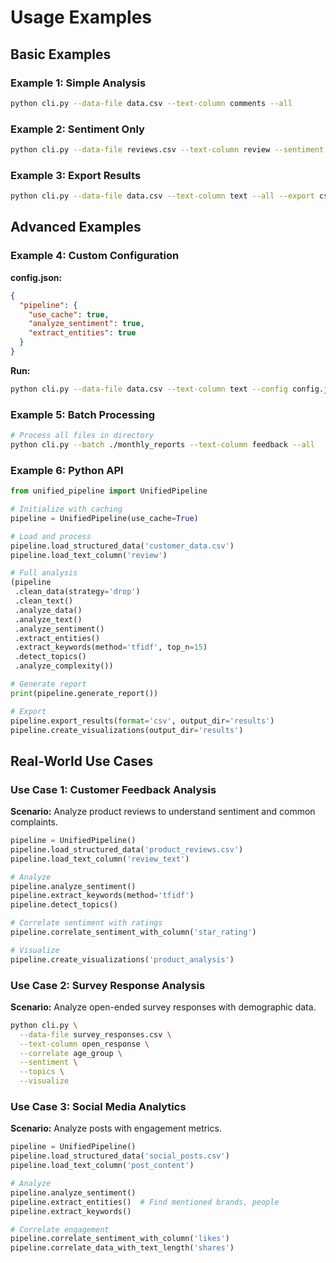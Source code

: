 # Usage Examples

## Basic Examples

### Example 1: Simple Analysis
```bash
python cli.py --data-file data.csv --text-column comments --all
```

### Example 2: Sentiment Only
```bash
python cli.py --data-file reviews.csv --text-column review --sentiment
```

### Example 3: Export Results
```bash
python cli.py --data-file data.csv --text-column text --all --export csv
```

## Advanced Examples

### Example 4: Custom Configuration

**config.json:**
```json
{
  "pipeline": {
    "use_cache": true,
    "analyze_sentiment": true,
    "extract_entities": true
  }
}
```

**Run:**
```bash
python cli.py --data-file data.csv --text-column text --config config.json
```

### Example 5: Batch Processing
```bash
# Process all files in directory
python cli.py --batch ./monthly_reports --text-column feedback --all
```

### Example 6: Python API
```python
from unified_pipeline import UnifiedPipeline

# Initialize with caching
pipeline = UnifiedPipeline(use_cache=True)

# Load and process
pipeline.load_structured_data('customer_data.csv')
pipeline.load_text_column('review')

# Full analysis
(pipeline
 .clean_data(strategy='drop')
 .clean_text()
 .analyze_data()
 .analyze_text()
 .analyze_sentiment()
 .extract_entities()
 .extract_keywords(method='tfidf', top_n=15)
 .detect_topics()
 .analyze_complexity())

# Generate report
print(pipeline.generate_report())

# Export
pipeline.export_results(format='csv', output_dir='results')
pipeline.create_visualizations(output_dir='results')
```

## Real-World Use Cases

### Use Case 1: Customer Feedback Analysis

**Scenario:** Analyze product reviews to understand sentiment and common complaints.
```python
pipeline = UnifiedPipeline()
pipeline.load_structured_data('product_reviews.csv')
pipeline.load_text_column('review_text')

# Analyze
pipeline.analyze_sentiment()
pipeline.extract_keywords(method='tfidf')
pipeline.detect_topics()

# Correlate sentiment with ratings
pipeline.correlate_sentiment_with_column('star_rating')

# Visualize
pipeline.create_visualizations('product_analysis')
```

### Use Case 2: Survey Response Analysis

**Scenario:** Analyze open-ended survey responses with demographic data.
```bash
python cli.py \
  --data-file survey_responses.csv \
  --text-column open_response \
  --correlate age_group \
  --sentiment \
  --topics \
  --visualize
```

### Use Case 3: Social Media Analytics

**Scenario:** Analyze posts with engagement metrics.
```python
pipeline = UnifiedPipeline()
pipeline.load_structured_data('social_posts.csv')
pipeline.load_text_column('post_content')

# Analyze
pipeline.analyze_sentiment()
pipeline.extract_entities()  # Find mentioned brands, people
pipeline.extract_keywords()

# Correlate engagement
pipeline.correlate_sentiment_with_column('likes')
pipeline.correlate_data_with_text_length('shares')
```
